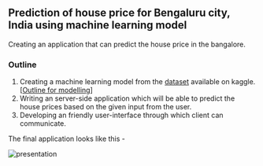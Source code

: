 ## Prediction of house price for Bengaluru city, India using machine learning model

Creating an application that can predict the house price in the bangalore. 

### Outline

1. Creating a machine learning model from the [dataset]() available on kaggle. [[Outline for modelling](model)]
2. Writing an server-side application which will be able to predict the house prices based on the given input from the user.
3. Developing an friendly user-interface through which client can communicate. 

The final application looks like this - 

![presentation](https://user-images.githubusercontent.com/38955297/192730317-06987a3b-3b0a-4710-845d-24ded7ab5228.gif)
